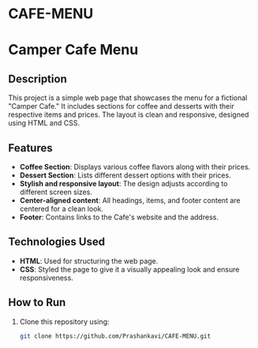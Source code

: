 # CAFE-MENU
# Camper Cafe Menu

## Description
This project is a simple web page that showcases the menu for a fictional "Camper Cafe." It includes sections for coffee and desserts with their respective items and prices. The layout is clean and responsive, designed using HTML and CSS.

## Features
- **Coffee Section**: Displays various coffee flavors along with their prices.
- **Dessert Section**: Lists different dessert options with their prices.
- **Stylish and responsive layout**: The design adjusts according to different screen sizes.
- **Center-aligned content**: All headings, items, and footer content are centered for a clean look.
- **Footer**: Contains links to the Cafe's website and the address.

## Technologies Used
- **HTML**: Used for structuring the web page.
- **CSS**: Styled the page to give it a visually appealing look and ensure responsiveness.

## How to Run
1. Clone this repository using:
   ```bash
   git clone https://github.com/Prashankavi/CAFE-MENU.git
